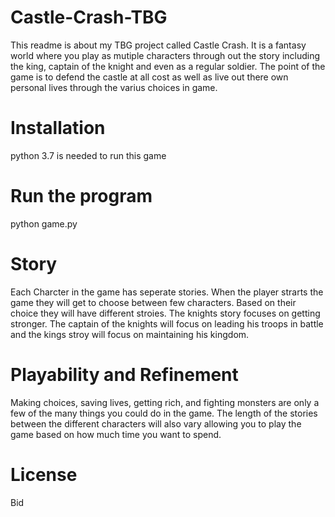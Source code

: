 # Castle-Crash-TBG
This readme is about my TBG project called Castle Crash. It is a fantasy world where you play as mutiple characters through out the story including the king, captain of the knight and even as a regular soldier. The point of the game is to defend the castle at all cost as well as live out there own personal lives through the varius choices in game. 

# Installation
python 3.7 is needed to run this game 

# Run the program
python game.py

# Story
Each Charcter in the game has seperate stories. When the player strarts the game they will get to choose between few characters. Based on their choice they will have different stroies. The knights story focuses on getting stronger. The captain of the knights will focus on leading his troops in battle and the kings stroy will focus on maintaining his kingdom. 

# Playability and Refinement 
Making choices, saving lives, getting rich, and fighting monsters are only a few of the many things you could do in the game. The length of the stories between the different characters will also vary allowing you to play the game based on how much time you want to spend. 

# License 
Bid

 
